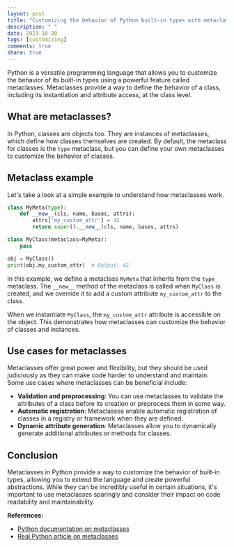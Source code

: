 ```yaml
---
layout: post
title: "Customizing the behavior of Python built-in types with metaclasses"
description: " "
date: 2023-10-20
tags: [customizing]
comments: true
share: true
---
```


Python is a versatile programming language that allows you to customize the behavior of its built-in types using a powerful feature called metaclasses. Metaclasses provide a way to define the behavior of a class, including its instantiation and attribute access, at the class level.

## What are metaclasses?

In Python, classes are objects too. They are instances of metaclasses, which define how classes themselves are created. By default, the metaclass for classes is the `type` metaclass, but you can define your own metaclasses to customize the behavior of classes.

## Metaclass example

Let's take a look at a simple example to understand how metaclasses work.

```python
class MyMeta(type):
    def __new__(cls, name, bases, attrs):
        attrs['my_custom_attr'] = 42
        return super().__new__(cls, name, bases, attrs)

class MyClass(metaclass=MyMeta):
    pass

obj = MyClass()
print(obj.my_custom_attr)  # Output: 42
```

In this example, we define a metaclass `MyMeta` that inherits from the `type` metaclass. The `__new__` method of the metaclass is called when `MyClass` is created, and we override it to add a custom attribute `my_custom_attr` to the class.

When we instantiate `MyClass`, the `my_custom_attr` attribute is accessible on the object. This demonstrates how metaclasses can customize the behavior of classes and instances.

## Use cases for metaclasses

Metaclasses offer great power and flexibility, but they should be used judiciously as they can make code harder to understand and maintain. Some use cases where metaclasses can be beneficial include:

- **Validation and preprocessing**: You can use metaclasses to validate the attributes of a class before its creation or preprocess them in some way.
- **Automatic registration**: Metaclasses enable automatic registration of classes in a registry or framework when they are defined.
- **Dynamic attribute generation**: Metaclasses allow you to dynamically generate additional attributes or methods for classes.

## Conclusion

Metaclasses in Python provide a way to customize the behavior of built-in types, allowing you to extend the language and create powerful abstractions. While they can be incredibly useful in certain situations, it's important to use metaclasses sparingly and consider their impact on code readability and maintainability.

**References:**
- [Python documentation on metaclasses](https://docs.python.org/3/reference/datamodel.html#customizing-class-creation)
- [Real Python article on metaclasses](https://realpython.com/python-metaclasses/)